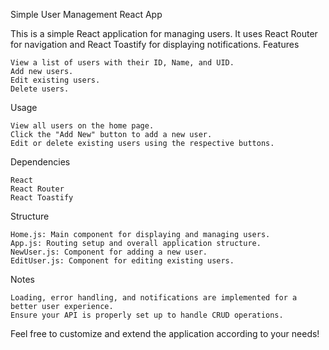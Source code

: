 Simple User Management React App

This is a simple React application for managing users. It uses React Router for navigation and React Toastify for displaying notifications.
Features

    View a list of users with their ID, Name, and UID.
    Add new users.
    Edit existing users.
    Delete users.
    
Usage

    View all users on the home page.
    Click the "Add New" button to add a new user.
    Edit or delete existing users using the respective buttons.

Dependencies

    React
    React Router
    React Toastify
Structure

    Home.js: Main component for displaying and managing users.
    App.js: Routing setup and overall application structure.
    NewUser.js: Component for adding a new user.
    EditUser.js: Component for editing existing users.

Notes

    Loading, error handling, and notifications are implemented for a better user experience.
    Ensure your API is properly set up to handle CRUD operations.

Feel free to customize and extend the application according to your needs!
